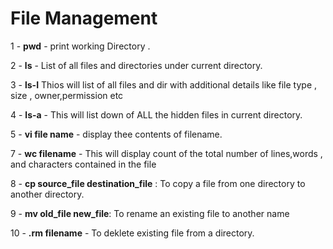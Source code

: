 # **File Management**

 1 - **pwd** -  print working Directory .
 
2 - **ls**  - List of all files and directories under current directory.

3 - **ls-I**   Thios will list of all files and dir with additional details like file type , size , owner,permission etc

4 - **ls-a** - This will list down of ALL  the hidden files in current directory.

5 - **vi file name**   - display  thee contents of filename.

7 -  **wc filename**   - This will display count of the total number of lines,words , and characters contained in the file

8 - **cp source_file destination_file** : To copy a file from one directory to another directory.

9 - **mv old_file new_file**: To rename an existing file to another name 

10 - **.rm filename** - To deklete existing file from a directory. 
